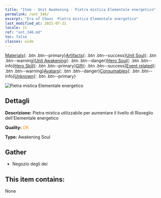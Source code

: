 ```yaml
---
title: "Item - Unit Awakening - Pietra mistica Elementale energetico"
permalink: /unt_346/
excerpt: "Era of Chaos  Pietra mistica Elementale energetico"
last_modified_at: 2021-07-21
locale: it
ref: "unt_346.md"
toc: false
classes: wide
---
```

 [Materials](/ItemsIT/){: .btn .btn--primary}[Artifacts](/ItemsIT/Artifacts/){: .btn .btn--success}[Unit Soul](/ItemsIT/UnitSoul/){: .btn .btn--warning}[Unit Awakening](/ItemsIT/UnitAwakening/){: .btn .btn--danger}[Hero Soul](/ItemsIT/HeroSoul/){: .btn .btn--info}[Hero Skill](/ItemsIT/HeroSkill/){: .btn .btn--primary}[Gift](/ItemsIT/Gift/){: .btn .btn--success}[Event related](/ItemsIT/Events/){: .btn .btn--warning}[Avatars](/ItemsIT/Avatars/){: .btn .btn--danger}[Consumables](/ItemsIT/Consumables/){: .btn .btn--info}[Unknown](/ItemsIT/Unknown/){: .btn .btn--primary}

 ![Pietra mistica Elementale energetico](/images/u/tia_liehuoyuansu.jpg)

## Dettagli
 **Descrizione:** Pietra mistica utilizzabile per aumentare il livello di Risveglio dell'Elementale energetico

 **Quality:** <span style="color: #FF8C00">OK</span>

 **Type:** Awakening Soul

## Gather

*    Negozio degli dei 

## This item contains:

  None

